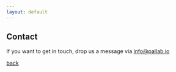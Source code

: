```yaml
---
layout: default
---
```


## Contact

If you want to get in touch, drop us a message via [info@pallab.io](mailto:info@pallab.io)

[back](./)

